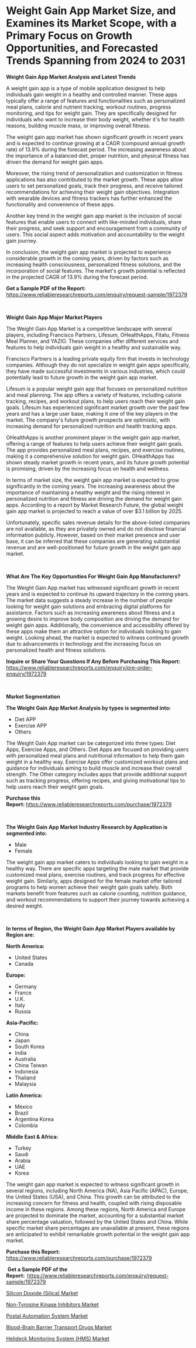 <p><h1>Weight Gain App Market Size, and Examines its Market Scope, with a Primary Focus on Growth Opportunities, and Forecasted Trends Spanning from 2024 to 2031</h1></p><p><strong>Weight Gain App Market Analysis and Latest Trends</strong></p>
<p><p>A weight gain app is a type of mobile application designed to help individuals gain weight in a healthy and controlled manner. These apps typically offer a range of features and functionalities such as personalized meal plans, calorie and nutrient tracking, workout routines, progress monitoring, and tips for weight gain. They are specifically designed for individuals who want to increase their body weight, whether it's for health reasons, building muscle mass, or improving overall fitness.</p><p>The weight gain app market has shown significant growth in recent years and is expected to continue growing at a CAGR (compound annual growth rate) of 13.9% during the forecast period. The increasing awareness about the importance of a balanced diet, proper nutrition, and physical fitness has driven the demand for weight gain apps.</p><p>Moreover, the rising trend of personalization and customization in fitness applications has also contributed to the market growth. These apps allow users to set personalized goals, track their progress, and receive tailored recommendations for achieving their weight gain objectives. Integration with wearable devices and fitness trackers has further enhanced the functionality and convenience of these apps.</p><p>Another key trend in the weight gain app market is the inclusion of social features that enable users to connect with like-minded individuals, share their progress, and seek support and encouragement from a community of users. This social aspect adds motivation and accountability to the weight gain journey.</p><p>In conclusion, the weight gain app market is projected to experience considerable growth in the coming years, driven by factors such as increasing health consciousness, personalized fitness solutions, and the incorporation of social features. The market's growth potential is reflected in the projected CAGR of 13.9% during the forecast period.</p></p>
<p><strong>Get a Sample PDF of the Report:&nbsp;</strong> <a href="https://www.reliableresearchreports.com/enquiry/request-sample/1972379">https://www.reliableresearchreports.com/enquiry/request-sample/1972379</a></p>
<p>&nbsp;</p>
<p><strong>Weight Gain App Major Market Players</strong></p>
<p><p>The Weight Gain App Market is a competitive landscape with several players, including Francisco Partners, Lifesum, OHealthApps, Fitatu, Fitness Meal Planner, and YAZIO. These companies offer different services and features to help individuals gain weight in a healthy and sustainable way.</p><p>Francisco Partners is a leading private equity firm that invests in technology companies. Although they do not specialize in weight gain apps specifically, they have made successful investments in various industries, which could potentially lead to future growth in the weight gain app market.</p><p>Lifesum is a popular weight gain app that focuses on personalized nutrition and meal planning. The app offers a variety of features, including calorie tracking, recipes, and workout plans, to help users reach their weight gain goals. Lifesum has experienced significant market growth over the past few years and has a large user base, making it one of the key players in the market. The company's future growth prospects are optimistic, with increasing demand for personalized nutrition and health tracking apps.</p><p>OHealthApps is another prominent player in the weight gain app market, offering a range of features to help users achieve their weight gain goals. The app provides personalized meal plans, recipes, and exercise routines, making it a comprehensive solution for weight gain. OHealthApps has shown steady market growth in recent years, and its future growth potential is promising, driven by the increasing focus on health and wellness.</p><p>In terms of market size, the weight gain app market is expected to grow significantly in the coming years. The increasing awareness about the importance of maintaining a healthy weight and the rising interest in personalized nutrition and fitness are driving the demand for weight gain apps. According to a report by Market Research Future, the global weight gain app market is projected to reach a value of over $3.1 billion by 2025.</p><p>Unfortunately, specific sales revenue details for the above-listed companies are not available, as they are privately owned and do not disclose financial information publicly. However, based on their market presence and user base, it can be inferred that these companies are generating substantial revenue and are well-positioned for future growth in the weight gain app market.</p></p>
<p>&nbsp;</p>
<p><strong>What Are The Key Opportunities For Weight Gain App Manufacturers?</strong></p>
<p><p>The Weight Gain App market has witnessed significant growth in recent years and is expected to continue its upward trajectory in the coming years. The market data suggests a steady increase in the number of people looking for weight gain solutions and embracing digital platforms for assistance. Factors such as increasing awareness about fitness and a growing desire to improve body composition are driving the demand for weight gain apps. Additionally, the convenience and accessibility offered by these apps make them an attractive option for individuals looking to gain weight. Looking ahead, the market is expected to witness continued growth due to advancements in technology and the increasing focus on personalized health and fitness solutions.</p></p>
<p><strong>Inquire or Share Your Questions If Any Before Purchasing This Report:</strong> <a href="https://www.reliableresearchreports.com/enquiry/pre-order-enquiry/1972379">https://www.reliableresearchreports.com/enquiry/pre-order-enquiry/1972379</a></p>
<p>&nbsp;</p>
<p><strong>Market Segmentation</strong></p>
<p><strong>The Weight Gain App Market Analysis by types is segmented into:</strong></p>
<p><ul><li>Diet APP</li><li>Exercise APP</li><li>Others</li></ul></p>
<p><p>The Weight Gain App market can be categorized into three types: Diet Apps, Exercise Apps, and Others. Diet Apps are focused on providing users with personalized meal plans and nutritional information to help them gain weight in a healthy way. Exercise Apps offer customized workout plans and guidance for individuals aiming to build muscle and increase their overall strength. The Other category includes apps that provide additional support such as tracking progress, offering recipes, and giving motivational tips to help users reach their weight gain goals.</p></p>
<p><strong>Purchase this Report:&nbsp;</strong><a href="https://www.reliableresearchreports.com/purchase/1972379">https://www.reliableresearchreports.com/purchase/1972379</a></p>
<p>&nbsp;</p>
<p><strong>The Weight Gain App Market Industry Research by Application is segmented into:</strong></p>
<p><ul><li>Male</li><li>Female</li></ul></p>
<p><p>The weight gain app market caters to individuals looking to gain weight in a healthy way. There are specific apps targeting the male market that provide customized meal plans, exercise routines, and track progress for effective weight gain. Similarly, apps designed for the female market offer tailored programs to help women achieve their weight gain goals safely. Both markets benefit from features such as calorie counting, nutrition guidance, and workout recommendations to support their journey towards achieving a desired weight.</p></p>
<p>&nbsp;</p>
<p><strong>In terms of Region, the Weight Gain App Market Players available by Region are:</strong></p>
<p>
    <p> <strong> North America: </strong>
        <ul>
            <li>United States</li>
            <li>Canada</li>
        </ul>
        </p> 
    <p> <strong> Europe: </strong>
        <ul>
            <li>Germany</li>
            <li>France</li>
            <li>U.K.</li>
            <li>Italy</li>
            <li>Russia</li>
        </ul>
        </p> 
    <p> <strong> Asia-Pacific: </strong>
        <ul>
            <li>China</li>
            <li>Japan</li>
            <li>South Korea</li>
            <li>India</li>
            <li>Australia</li>
            <li>China Taiwan</li>
            <li>Indonesia</li>
            <li>Thailand</li>
            <li>Malaysia</li>
        </ul>
        </p> 
    <p> <strong> Latin America: </strong>
        <ul>
            <li>Mexico</li>
            <li>Brazil</li>
            <li>Argentina Korea</li>
            <li>Colombia</li>
        </ul>
        </p> 
    <p> <strong> Middle East & Africa: </strong>
        <ul>
            <li>Turkey</li>
            <li>Saudi</li>
            <li>Arabia</li>
            <li>UAE</li>
            <li>Korea</li>
        </ul>
    </p>
    </p>
<p><p>The weight gain app market is expected to witness significant growth in several regions, including North America (NA), Asia Pacific (APAC), Europe, the United States (USA), and China. This growth can be attributed to the increasing concern for fitness and health, coupled with rising disposable income in these regions. Among these regions, North America and Europe are projected to dominate the market, accounting for a substantial market share percentage valuation, followed by the United States and China. While specific market share percentages are unavailable at present, these regions are anticipated to exhibit remarkable growth potential in the weight gain app market.</p></p>
<p><strong>Purchase this Report: </strong><a href="https://www.reliableresearchreports.com/purchase/1972379">https://www.reliableresearchreports.com/purchase/1972379</a></p>
<p>&nbsp;<strong>Get a Sample PDF of the Report:&nbsp;&nbsp;</strong><a href="https://www.reliableresearchreports.com/enquiry/request-sample/1972379">https://www.reliableresearchreports.com/enquiry/request-sample/1972379</a></p>
<p><strong></strong></p>
<p><p><a href="https://medium.com/@avaalsop666/silicon-dioxide-silica-market-trends-forecast-and-competitive-analysis-to-2031-3527888bd130">Silicon Dioxide (Silica) Market</a></p><p><a href="https://github.com/ashepherd82/Market-Research-Report-List-2/blob/main/non-tyrosine-kinase-inhibitors-market.md">Non-Tyrosine Kinase Inhibitors Market</a></p><p><a href="https://medium.com/@avaalsop666/postal-automation-system-market-analysis-its-cagr-market-segmentation-and-global-industry-d41929a42da2">Postal Automation System Market</a></p><p><a href="https://github.com/FassouRP/Market-Research-Report-List-2/blob/main/blood-brain-barrier-transport-drugs-market.md">Blood-Brain Barrier Transport Drugs Market</a></p><p><a href="https://medium.com/@avaalsop666/helideck-monitoring-system-hms-market-size-cagr-trends-2024-2030-5761fac641b7">Helideck Monitoring System (HMS) Market</a></p></p>